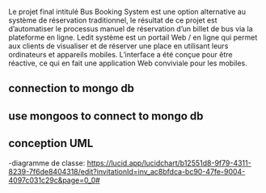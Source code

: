 Le projet final intitulé Bus Booking System est une option alternative au système de réservation traditionnel, le résultat de ce projet est d’automatiser le processus manuel de réservation d’un billet de bus via la plateforme en ligne. Ledit système est un portail Web / en ligne qui permet aux clients de visualiser et de réserver une place en utilisant leurs ordinateurs et appareils mobiles. L’interface a été conçue pour être réactive, ce qui en fait une application Web conviviale pour les mobiles.

## connection to mongo db 
## use mongoos to connect to mongo db

## conception UML 
 -diagramme de classe: https://lucid.app/lucidchart/b12551d8-9f79-4311-8239-7f6de8404318/edit?invitationId=inv_ac8bfdca-bc90-47fe-9004-4097c031c29c&page=0_0#




